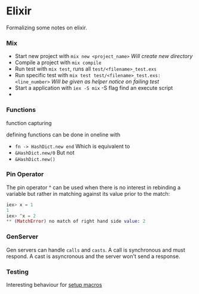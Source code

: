 Elixir
======

Formalizing some notes on elixir.

### Mix
- Start new project with `mix new <project_name>`
  *Will create new directory*
- Compile a project with `mix compile`
- Run test with `mix test`, runs all `test/<filename>_test.exs`
- Run specific test with `mix test test/<filename>_test.exs:<line_number>`
  *Will be given as helper notice on failing test*
- Start a application with `iex -S mix`
  -S flag find an execute script
-

### Functions
function capturing

defining functions can be done in oneline with
- `fn -> HashDict.new end`
Which is equivalent to
- `&HashDict.new/0`
But not
- `&HashDict.new()`

### Pin Operator
The pin operator ^ can be used when there is no interest in rebinding a variable but rather in matching against its value prior to the match:

```elixir
iex> x = 1
1
iex> ^x = 2
** (MatchError) no match of right hand side value: 2
```

### GenServer
Gen servers can handle `calls` and `casts`. A call is synchronous and must respond. A cast is asyncronous and the server won't send a response.

### Testing
Interesting behaviour for [setup macros](http://elixir-lang.org/getting-started/mix-otp/agent.html)
